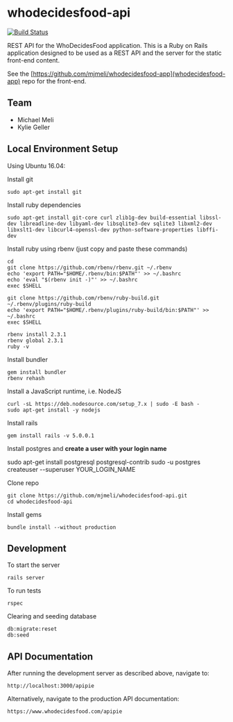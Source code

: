 # whodecidesfood-api
[![Build Status](https://travis-ci.org/mjmeli/whodecidesfood-api.svg?branch=master)](https://travis-ci.org/mjmeli/whodecidesfood-api)

REST API for the WhoDecidesFood application. This is a Ruby on Rails application designed to be used as a REST API and the server for the static front-end content.

See the [https://github.com/mjmeli/whodecidesfood-app](whodecidesfood-app) repo for the front-end.

## Team
* Michael Meli
* Kylie Geller

## Local Environment Setup
Using Ubuntu 16.04:

Install git

    sudo apt-get install git

Install ruby dependencies

    sudo apt-get install git-core curl zlib1g-dev build-essential libssl-dev libreadline-dev libyaml-dev libsqlite3-dev sqlite3 libxml2-dev libxslt1-dev libcurl4-openssl-dev python-software-properties libffi-dev

Install ruby using rbenv (just copy and paste these commands)

    cd
    git clone https://github.com/rbenv/rbenv.git ~/.rbenv
    echo 'export PATH="$HOME/.rbenv/bin:$PATH"' >> ~/.bashrc
    echo 'eval "$(rbenv init -)"' >> ~/.bashrc
    exec $SHELL

    git clone https://github.com/rbenv/ruby-build.git ~/.rbenv/plugins/ruby-build
    echo 'export PATH="$HOME/.rbenv/plugins/ruby-build/bin:$PATH"' >> ~/.bashrc
    exec $SHELL

    rbenv install 2.3.1
    rbenv global 2.3.1
    ruby -v

Install bundler

    gem install bundler
    rbenv rehash

Install a JavaScript runtime, i.e. NodeJS

    curl -sL https://deb.nodesource.com/setup_7.x | sudo -E bash -
    sudo apt-get install -y nodejs

Install rails

    gem install rails -v 5.0.0.1

Install postgres and **create a user with your login name**

  sudo apt-get install postgresql postgresql-contrib
  sudo -u postgres createuser --superuser YOUR_LOGIN_NAME

Clone repo

    git clone https://github.com/mjmeli/whodecidesfood-api.git
    cd whodecidesfood-api

Install gems

    bundle install --without production

## Development
To start the server

    rails server

To run tests

    rspec

Clearing and seeding database

    db:migrate:reset
    db:seed

## API Documentation

After running the development server as described above, navigate to:

    http://localhost:3000/apipie

Alternatively, navigate to the production API documentation:

    https://www.whodecidesfood.com/apipie
